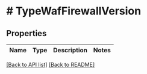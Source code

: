 # # TypeWafFirewallVersion

## Properties

Name | Type | Description | Notes
------------ | ------------- | ------------- | -------------

[[Back to API list]](../../README.md#endpoints) [[Back to README]](../../README.md)
